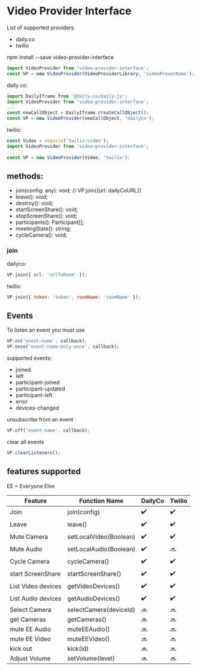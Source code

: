 # Video Provider Interface

List of supported providers

- daily.co
- twilio

npm install --save video-provider-interface

```jsx
import VideoProvider from 'video-provider-interface';
const VP = new VideoProvider(VideoProviderLibrary, 'videoProverName');
```

daily co:

```jsx
import DailyIframe from '@daily-co/daily-js';
import VideoProvider from 'video-provider-interface';
...
const newCallObject = DailyIframe.createCallObject();
const VP = new VideoProvider(newCallObject, 'dailyco');
```

twilio:

```jsx
const Video = require('twilio-video');
import VideoProvider from 'video-provider-interface';
...
const VP = new VideoProvider(Video, 'twilio');
```

## methods:

- join(config: any): void; // VP.join({url: dailyCoURL})
- leave(): void;
- destroy(): void;
- startScreenShare(): void;
- stopScreenShare(): void;
- participants(): Participant[];
- meetingState(): string;
- cycleCamera(): void;

### join

dailyco:

```jsx
VP.join({ url: 'urlToRoom' });
```

twilio:

```jsx
VP.join({ token: 'token', roomName: 'roomName' });
```

## Events

To listen an event you must use

```jsx
VP.on('event-name', callback);
VP.once('event-name-only-once', callback);
```

supported events:

- joined
- left
- participant-joined
- participant-updated
- participant-left
- error
- devices-changed

unsubscribe from an event

```jsx
VP.off('event-name', callback);
```

clear all events

```jsx
VP.clearListeners();
```

## features supported

EE = Everyone Else

| Feature            | Function Name          | DailyCo            | Twilio             |
| ------------------ | ---------------------- | ------------------ | ------------------ |
| Join               | join(config)           | :heavy_check_mark: | :heavy_check_mark: |
| Leave              | leave()                | :heavy_check_mark: | :heavy_check_mark: |
| Mute Camera        | setLocalVideo(Boolean) | :heavy_check_mark: | :heavy_check_mark: |
| Mute Audio         | setLocalAudio(Boolean) | :heavy_check_mark: | :soon:             |
| Cycle Camera       | cycleCamera()          | :heavy_check_mark: | :heavy_check_mark: |
| start ScreenShare  | startScreenShare()     | :heavy_check_mark: | :heavy_check_mark: |
| List Video devices | getVideoDevices()      | :heavy_check_mark: | :heavy_check_mark: |
| List Audio devices | getAudioDevices()      | :heavy_check_mark: | :heavy_check_mark: |
| Select Camera      | selectCamera(deviceId) | :soon:             | :soon:             |
| get Cameras        | getCameras()           | :soon:             | :soon:             |
| mute EE Audio      | muteEEAudio()          | :soon:             | :soon:             |
| mute EE Video      | muteEEVideo()          | :soon:             | :soon:             |
| kick out           | kick(id)               | :soon:             | :soon:             |
| Adjust Volume      | setVolume(level)       | :soon:             | :soon:             |
